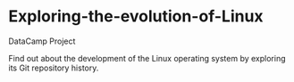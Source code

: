 # Exploring-the-evolution-of-Linux
DataCamp Project

Find out about the development of the Linux operating system by exploring its Git repository history.
